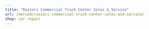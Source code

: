 ```yaml
---
title: "Razzari Commercial Truck Center Sales & Service"
url: /merced/razzari-commercial-truck-center-sales-and-service/
shop: car repair
---
```

